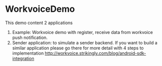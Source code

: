 # WorkvoiceDemo
This demo content 2 applications
  1. Example: Workvoice demo with register, receive data from workvoice push notification. 
  2. Sender application: to simulate a sender backend. 
If you want to build a similar application please go there for more detail with 4 steps to implementation http://workvoice.strikingly.com/blog/android-sdk-integration
